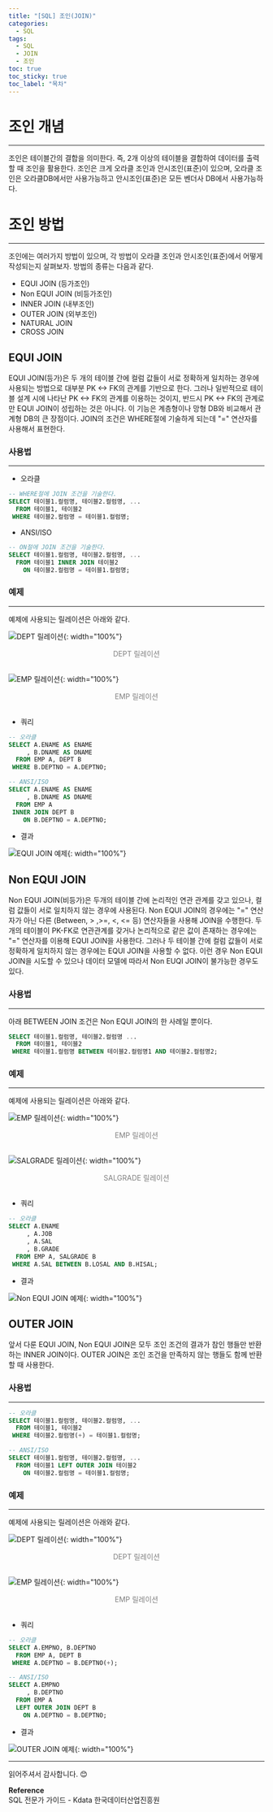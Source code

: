 ```yaml
---
title: "[SQL] 조인(JOIN)"
categories:
  - SQL
tags:
  - SQL
  - JOIN
  - 조인
toc: true
toc_sticky: true
toc_label: "목차"
---
```


# 조인 개념
---
조인은 테이블간의 결합을 의미한다. 즉, 2개 이상의 테이블을 결합하여 데이터를 출력할 때 조인을 활용한다. 조인은 크게 오라클 조인과 안시조인(표준)이 있으며, 오라클 조인은 오라클DB에서만 사용가능하고 안시조인(표준)은 모든 벤더사 DB에서 사용가능하다.

# 조인 방법
---
조인에는 여러가지 방법이 있으며, 각 방법이 오라클 조인과 안시조인(표준)에서 어떻게 작성되는지 살펴보자. 방법의 종류는 다음과 같다.
- EQUI JOIN (등가조인)
- Non EQUI JOIN (비등가조인)
- INNER JOIN (내부조인)
- OUTER JOIN (외부조인)
- NATURAL JOIN 
- CROSS JOIN

## EQUI JOIN
EQUI JOIN(등가)은 두 개의 테이블 간에 컬럼 값들이 서로 정확하게 일치하는 경우에 사용되는 방법으로 대부분 PK <-> FK의 관계를 기반으로 한다. 그러나 일반적으로 테이블 설계 시에 나타난 PK <-> FK의 관계를 이용하는 것이지, 반드시 PK <-> FK의 관계로만 EQUI JOIN이 성립하는 것은 아니다. 이 기능은 계층형이나 망형 DB와 비교해서 관계형 DB의 큰 장점이다. JOIN의 조건은 WHERE절에 기술하게 되는데 "=" 연산자를 사용해서 표현한다.

### 사용법
---
- 오라클

```sql
-- WHERE절에 JOIN 조건을 기술한다.
SELECT 테이블1.컬럼명, 테이블2.컬럼명, ...
  FROM 테이블1, 테이블2
 WHERE 테이블2.컬럼명 = 테이블1.컬럼명;
```

- ANSI/ISO

```sql
-- ON절에 JOIN 조건을 기술한다.
SELECT 테이블1.컬럼명, 테이블2.컬럼명, ...
  FROM 테이블1 INNER JOIN 테이블2
    ON 테이블2.컬럼명 = 테이블1.컬럼명;
```

### 예제
---
예제에 사용되는 릴레이션은 아래와 같다.

![DEPT 릴레이션](/blog/assets/img/posts/20221004/dept-relation.png "DEPT 릴레이션"){: width="100%"}
<div style="color: gray; text-align: center; margin-bottom: 30px;">DEPT 릴레이션</div>

![EMP 릴레이션](/blog/assets/img/posts/20220925/emp-relation.png "EMP 릴레이션"){: width="100%"}
<div style="color: gray; text-align: center; margin-bottom: 30px;">EMP 릴레이션</div>

- 쿼리

```sql
-- 오라클
SELECT A.ENAME AS ENAME
     , B.DNAME AS DNAME
  FROM EMP A, DEPT B
 WHERE B.DEPTNO = A.DEPTNO;
```

```sql
-- ANSI/ISO
SELECT A.ENAME AS ENAME
     , B.DNAME AS DNAME
  FROM EMP A
 INNER JOIN DEPT B
    ON B.DEPTNO = A.DEPTNO;
```

- 결과

![EQUI JOIN 예제](/blog/assets/img/posts/20221017/query-example.png "EQUI JOIN 예제"){: width="100%"}

## Non EQUI JOIN
Non EQUI JOIN(비등가)은 두개의 테이블 간에 논리적인 연관 관계를 갖고 있으나, 컬럼 값들이 서로 일치하지 않는 경우에 사용된다. Non EQUI JOIN의 경우에는 "=" 연산자가 아닌 다른 (Between, > ,>=, <, <= 등) 연산자들을 사용해 JOIN을 수행한다. 두개의 테이블이 PK-FK로 연관관계를 갖거나 논리적으로 같은 값이 존재하는 경우에는 "=" 연산자를 이용해 EQUI JOIN을 사용한다. 그러나 두 테이블 간에 컬럼 값들이 서로 정확하게 일치하지 않는 경우에는 EQUI JOIN을 사용할 수 없다. 이런 경우 Non EQUI JOIN을 시도할 수 있으나 데이터 모델에 따라서 Non EUQI JOIN이 불가능한 경우도 있다.

### 사용법
---
아래 BETWEEN JOIN 조건은 Non EQUI JOIN의 한 사례일 뿐이다.
```sql
SELECT 테이블1.컬럼명, 테이블2.컬럼명 ...
  FROM 테이블1, 테이블2
 WHERE 테이블1.컬럼명 BETWEEN 테이블2.컬럼명1 AND 테이블2.컬럼명2;
```

### 예제
---
예제에 사용되는 릴레이션은 아래와 같다.

![EMP 릴레이션](/blog/assets/img/posts/20220925/emp-relation.png "EMP 릴레이션"){: width="100%"}
<div style="color: gray; text-align: center; margin-bottom: 30px;">EMP 릴레이션</div>

![SALGRADE 릴레이션](/blog/assets/img/posts/20221017/salgrade-relation.png "SALGRADE 릴레이션"){: width="100%"}
<div style="color: gray; text-align: center; margin-bottom: 30px;">SALGRADE 릴레이션</div>

- 쿼리

```sql
-- 오라클
SELECT A.ENAME
     , A.JOB
     , A.SAL
     , B.GRADE
  FROM EMP A, SALGRADE B
 WHERE A.SAL BETWEEN B.LOSAL AND B.HISAL;
```

- 결과

![Non EQUI JOIN 예제](/blog/assets/img/posts/20221017/query-example2.png "Non EQUI JOIN 예제"){: width="100%"}

## OUTER JOIN
앞서 다룬 EQUI JOIN, Non EQUI JOIN은 모두 조인 조건의 결과가 참인 행들만 반환하는 INNER JOIN이다. OUTER JOIN은 조인 조건을 만족하지 않는 행들도 함께 반환할 때 사용한다.

### 사용법
---
```sql
-- 오라클
SELECT 테이블1.컬럼명, 테이블2.컬럼명, ...
  FROM 테이블1, 테이블2
 WHERE 테이블2.컬럼명(+) = 테이블1.컬럼명;
```

```sql
-- ANSI/ISO
SELECT 테이블1.컬럼명, 테이블2.컬럼명, ...
  FROM 테이블1 LEFT OUTER JOIN 테이블2
    ON 테이블2.컬럼명 = 테이블1.컬럼명;
```

### 예제
---
예제에 사용되는 릴레이션은 아래와 같다.

![DEPT 릴레이션](/blog/assets/img/posts/20221004/dept-relation.png "DEPT 릴레이션"){: width="100%"}
<div style="color: gray; text-align: center; margin-bottom: 30px;">DEPT 릴레이션</div>

![EMP 릴레이션](/blog/assets/img/posts/20221017/emp-relation.png "EMP 릴레이션"){: width="100%"}
<div style="color: gray; text-align: center; margin-bottom: 30px;">EMP 릴레이션</div>

- 쿼리

```sql
-- 오라클
SELECT A.EMPNO, B.DEPTNO
  FROM EMP A, DEPT B
 WHERE A.DEPTNO = B.DEPTNO(+);
```

```sql
-- ANSI/ISO
SELECT A.EMPNO
     , B.DEPTNO
  FROM EMP A
  LEFT OUTER JOIN DEPT B
    ON A.DEPTNO = B.DEPTNO;
```

- 결과

![OUTER JOIN 예제](/blog/assets/img/posts/20221017/query-example3.png "OUTER JOIN 예제"){: width="100%"}

---

읽어주셔서 감사합니다. 😊 

__Reference__  
SQL 전문가 가이드 - Kdata 한국데이터산업진흥원  